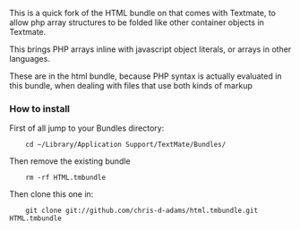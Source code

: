 
This is a quick fork of the HTML bundle on that comes with Textmate, to allow php array structures to be folded like other container objects in Textmate. 

This brings PHP arrays inline with javascript object literals, or arrays in other languages.

These are in the html bundle, because PHP syntax is actually evaluated in this bundle, when dealing with files that use both kinds of markup

### How to install

First of all jump to your Bundles directory:

        cd ~/Library/Application Support/TextMate/Bundles/

Then remove the existing bundle

        rm -rf HTML.tmbundle

Then clone this one in:

        git clone git://github.com/chris-d-adams/html.tmbundle.git HTML.tmbundle
        
        
